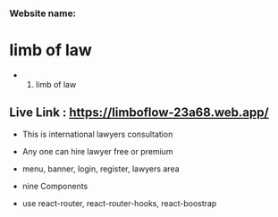 ### Website name:
# limb of law
* 1. limb of law

## Live Link : https://limboflow-23a68.web.app/

* This is international lawyers consultation

* Any one can hire lawyer free or premium

* menu, banner, login, register, lawyers area

* nine Components 

* use react-router, react-router-hooks, react-boostrap

